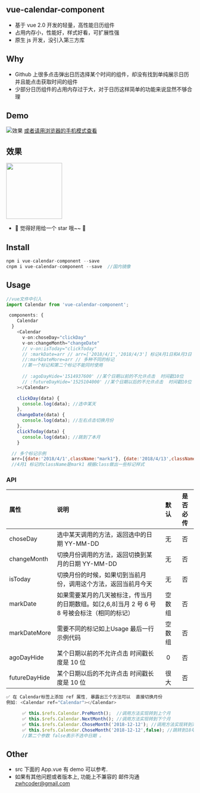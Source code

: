 ## vue-calendar-component

* 基于 vue 2.0 开发的轻量，高性能日历组件
* 占用内存小，性能好，样式好看，可扩展性强
* 原生 js 开发，没引入第三方库

## Why

* Github 上很多点击弹出日历选择某个时间的组件，却没有找到单纯展示日历并且能点击获取时间的组件
* 少部分日历组件的占用内存过于大，对于日历这样简单的功能来说显然不够合理

## Demo

![效果](https://zwhgithub.github.io/vue-calendar/dist/1510652959.png) [或者请用浏览器的手机模式查看](https://zwhgithub.github.io/vue-calendar/dist/#/)

## 效果

<img width="150" height="150" src="https://zwhgithub.github.io/vue-calendar/dist/WechatIMG4885.jpeg"/>

* 🎉 觉得好用给一个 star 哦~~ 🎉

## Install

```javascript
npm i vue-calendar-component --save
cnpm i vue-calendar-component --save  //国内镜像
```

## Usage

```javascript
//vue文件中引入
import Calendar from 'vue-calendar-component';

 components: {
    Calendar
  }
    <Calendar
      v-on:choseDay="clickDay"
      v-on:changeMonth="changeDate"
      // v-on:isToday="clickToday"
      // :markDate=arr // arr=['2018/4/1','2018/4/3'] 标记4月1日和4月3日 简单标记
      //:markDateMore=arr // 多种不同的标记
      //第一个标记和第二个标记不能同时使用
      
      // :agoDayHide='1514937600' //某个日期以前的不允许点击  时间戳10位
      // :futureDayHide='1525104000' //某个日期以后的不允许点击  时间戳10位
    ></Calendar>

    clickDay(data) {
      console.log(data); //选中某天
    },
    changeDate(data) {
      console.log(data); //左右点击切换月份
    },
    clickToday(data) {
      console.log(data); //跳到了本月
    }

  // 多个标记示例
  arr=[{date:'2018/4/1',className:"mark1"}, {date:'2018/4/13',className:"mark2"}];
  //4月1 标记的className是mark1 根据class做出一些标记样式
```

### API

| 属性           | 说明                                                         |  默认  | 是否必传 |
| :------------- | :----------------------------------------------------------- | :----: | :------: |
| choseDay       | 选中某天调用的方法，返回选中的日期 YY-MM-DD                  |   无   |    否    |
| changeMonth    | 切换月份调用的方法，返回切换到某月的日期 YY-MM-DD            |   无   |    否    |
| isToday        | 切换月份的时候，如果切到当前月份，调用这个方法，返回当前月今天 |   无   |    否    |
| markDate      | 如果需要某月的几天被标注，传当月的日期数组。如[2,6,8]当月 2 号 6 号 8 号被会标注（相同的标记） | 空数组 |    否    |
| markDateMore   | 需要不同的标记如上Usage 最后一行示例代码                     | 空数组 |    否    |
| agoDayHide     | 某个日期以前的不允许点击 时间戳长度是 10 位                  |   0    |    否    |
| futureDayHide  | 某个日期以后的不允许点击 时间戳长度是 10 位                  |  很大  |    否    |

```javascript
✅ 在 Calendar标签上添加 ref 属性, 暴露出三个方法可以  直接切换月份
例如: <Calendar ref="Calendar"></Calendar>

      ✅ this.$refs.Calendar.PreMonth();  //调用方法实现转到上个月
      ✅ this.$refs.Calendar.NextMonth(); //调用方法实现转到下个月
      ✅ this.$refs.Calendar.ChoseMonth('2018-12-12'); //调用方法实现转到某个月
      ✅ this.$refs.Calendar.ChoseMonth('2018-12-12',false); //跳转到18年12月12日 但是不选中当天
      //第二个参数 false表示不选中日期 。
```

## Other

* src 下面的 App.vue 有 demo 可以参考.
* 如果有其他问题或者版本上, 功能上不兼容的 邮件沟通 zwhcoder@gmail.com
